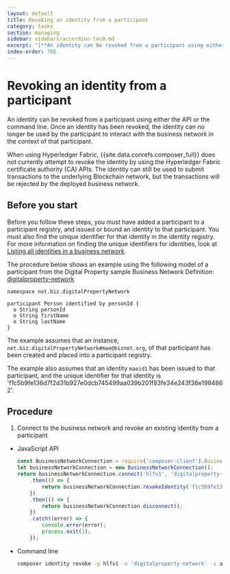 ```yaml
---
layout: default
title: Revoking an identity from a participant
category: tasks
section: managing
sidebar: sidebars/accordion-toc0.md
excerpt: "[**An identity can be revoked from a participant using either the API or the command line**](../managing/identity-revoke.html). Once an identity has been revoked, the identity can no longer be used by the participant to interact with the business network in the context of that participant."
index-order: 706
---
```


# Revoking an identity from a participant

An identity can be revoked from a participant using either the API or the command line.
Once an identity has been revoked, the identity can no longer be used by the participant
to interact with the business network in the context of that participant.

When using Hyperledger Fabric, {{site.data.conrefs.composer_full}} does not currently
attempt to revoke the identity by using the Hyperledger Fabric certificate authority (CA)
APIs. The identity can still be used to submit transactions to the underlying Blockchain
network, but the transactions will be rejected by the deployed business network.

## Before you start

Before you follow these steps, you must have added a participant to a participant
registry, and issued or bound an identity to that participant. You must also find
the unique identifier for that identity in the identity registry. For more information
on finding the unique identifiers for identities, look at [Listing all identities in a business network](./identity-list.html).

The procedure below shows an example using the following model of a participant
from the Digital Property sample Business Network Definition: [digitalproperty-network](https://www.npmjs.com/package/digitalproperty-network)

```
namespace net.biz.digitalPropertyNetwork

participant Person identified by personId {
  o String personId
  o String firstName
  o String lastName
}
```

The example assumes that an instance, `net.biz.digitalPropertyNetwork#mae@biznet.org`,
of that participant has been created and placed into a participant registry.

The example also assumes that an identity `maeid1` has been issued to that participant,
and the unique identifier for that identity is 'f1c5b9fe136d7f2d31b927e0dcb745499aa039b201f83fe34e243f36e1984862'.

## Procedure

1. Connect to the business network and revoke an existing identity from a participant
  * JavaScript API

    ```javascript
    const BusinessNetworkConnection = require('composer-client').BusinessNetworkConnection;
    let businessNetworkConnection = new BusinessNetworkConnection();
    return businessNetworkConnection.connect('hlfv1', 'digitalproperty-network', 'admin', 'adminpw')
        .then(() => {
            return businessNetworkConnection.revokeIdentity('f1c5b9fe136d7f2d31b927e0dcb745499aa039b201f83fe34e243f36e1984862')
        })
        .then(() => {
            return businessNetworkConnection.disconnect();
        })
        .catch((error) => {
            console.error(error);
            process.exit(1);
        });
    ```

  * Command line

    ```bash
    composer identity revoke -p hlfv1 -n 'digitalproperty-network' -i admin -s adminpw -u f1c5b9fe136d7f2d31b927e0dcb745499aa039b201f83fe34e243f36e1984862
    ```
